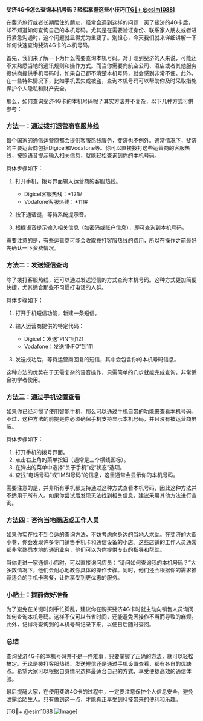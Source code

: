 **斐济4G卡怎么查询本机号码？轻松掌握这些小技巧[[TG💪+ @esim1088](https://t.me/s/esim1088)]**

在斐济旅行或者长期居住的朋友，经常会遇到这样的问题：买了斐济的4G卡后，却不知道如何查询自己的本机号码。尤其是在需要验证身份、联系家人朋友或者进行紧急沟通时，这个问题就显得尤为重要了。别担心，今天我们就来详细讲解一下如何快速查询斐济4G卡的本机号码。

首先，我们来了解一下为什么需要查询本机号码。对于刚到斐济的人来说，可能还不太熟悉当地的通讯规则和操作方式。而当你需要向航空公司、酒店或者其他服务提供商提供手机号码时，如果自己都不清楚本机号码，就会感到非常不便。此外，在一些特殊情况下，比如手机丢失或被盗，查询本机号码可以帮助你及时采取措施保护个人隐私和财产安全。

那么，如何查询斐济4G卡的本机号码呢？其实方法并不复杂，以下几种方式可供参考：

### 方法一：通过拨打运营商客服热线

每个国家的通信运营商都会提供客服热线服务，斐济也不例外。通常情况下，斐济的主要运营商包括Digicel和Vodafone等。你可以直接拨打这些运营商的客服热线，按照语音提示输入相关信息，就能轻松查询到你的本机号码。

具体步骤如下：
1. 打开手机，拨号界面输入运营商的客服热线。
   - Digicel客服热线：*121#
   - Vodafone客服热线：*111#

2. 按下通话键，等待系统提示音。
3. 根据语音提示输入相关信息（如密码或账户信息），即可查询到本机号码。

需要注意的是，有些运营商可能会收取拨打客服热线的费用，所以在操作之前最好先确认一下资费情况。

### 方法二：发送短信查询

除了拨打客服热线，还可以通过发送短信的方式查询本机号码。这种方式更加简便快捷，尤其适合那些不习惯打电话的人群。

具体步骤如下：
1. 打开手机短信功能，新建一条短信。
2. 输入运营商提供的特定代码：
   - Digicel：发送“PIN”到121
   - Vodafone：发送“INFO”到111

3. 发送成功后，等待运营商回复的短信，其中会包含你的本机号码信息。

这种方法的优势在于无需复杂的语音操作，只需简单的几步就能完成查询，非常适合初学者使用。

### 方法三：通过手机设置查看

如果你已经习惯了使用智能手机，那么可以通过手机自带的功能来查看本机号码。不过，这种方法的前提是你必须确保手机支持显示本机号码，并且没有被运营商屏蔽。

具体步骤如下：
1. 打开手机的拨号界面。
2. 点击右上角的菜单按钮（通常是三个横线图标）。
3. 在弹出的菜单中选择“关于手机”或“状态”选项。
4. 查找“电话号码”或“IMSI号码”的信息，这里通常会显示你的本机号码。

需要注意的是，并非所有手机都支持通过这种方式查看本机号码，因此这种方法并不适用于所有人。如果你尝试后发现无法找到相关信息，建议采用其他方法进行查询。

### 方法四：咨询当地商店或工作人员

如果你实在找不到合适的查询方法，不妨考虑向身边的当地人求助。在斐济的大街小巷，你会发现许多专门销售手机卡和通信设备的小店。这些店铺的工作人员通常都非常熟悉本地的通讯业务，他们可以为你提供专业的指导和帮助。

当你走进一家通信小店时，可以直接询问店员：“请问如何查询我的本机号码？”大多数情况下，他们会耐心地教你具体的操作步骤。同时，他们还会根据你的需求推荐适合的手机卡套餐，让你享受到更优惠的服务。

### 小贴士：提前做好准备

为了避免在关键时刻手忙脚乱，建议你在购买斐济4G卡时就主动向销售人员询问如何查询本机号码。这样不仅可以节省时间，还能避免因操作不当而导致的麻烦。此外，记得将查询到的本机号码记录下来，以便日后随时查阅。

### 总结

查询斐济4G卡的本机号码并不是一件难事，只要掌握了正确的方法，就可以轻松搞定。无论是拨打客服热线、发送短信还是通过手机设置查看，都有各自的优缺点。希望大家可以根据自身情况选择最适合自己的方式，享受便捷高效的通信体验。

最后提醒大家，在使用斐济4G卡的过程中，一定要注意保护个人信息安全，避免泄露给陌生人。只有做到这一点，才能真正享受到科技带来的便利和乐趣。

[[TG💪+ @esim1088](https://t.me/s/esim1088) ![Image](https://i.postimg.cc/4NQfJmqS/Snipaste-2025-05-13-00-14-12.png)]